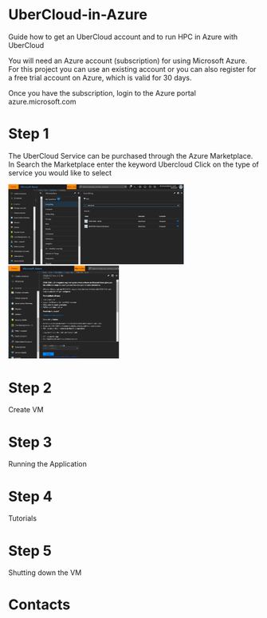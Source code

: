 # UberCloud-in-Azure
Guide how to get an UberCloud account and to run HPC in Azure with UberCloud

You will need an Azure account (subscription) for using Microsoft Azure. For this project you can use an existing account or you can also register for a free trial account on Azure, which is valid for 30 days. 

Once you have the subscription, login to the Azure portal azure.microsoft.com 

# Step 1

The  UberCloud Service can be purchased through the Azure Marketplace. In Search the Marketplace enter the keyword Ubercloud
Click on the type of service you would like to select 

<img src="https://github.com/schoenemeyer/UberCloud-in-Azure/blob/master/ubercloudmp.JPG" width="352">
<img src="https://github.com/schoenemeyer/UberCloud-in-Azure/blob/master/ubercloudserv.JPG" width="222">


# Step 2

Create VM 

# Step 3

Running the Application

# Step 4

Tutorials

# Step 5

Shutting down the VM 

# Contacts


